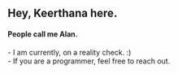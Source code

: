 <h2>Hey, Keerthana here.</h2>   
<h4>People call me Alan.</h4>  
<p>- I am currently, on a reality check. :)<br>- If you are a programmer, feel free to reach out.</p> 
<!---
keerthana5958v/keerthana5958v is a ✨ special ✨ repository because its `README.md` (this file) appears on your GitHub profile. 
You can click the Preview link to take a look at your changes.   
---> 
   
